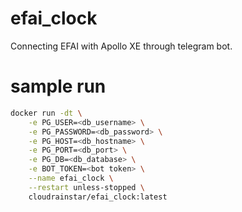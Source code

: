 # efai_clock
Connecting EFAI with Apollo XE through telegram bot.

# sample run
```bash
docker run -dt \
    -e PG_USER=<db_username> \
    -e PG_PASSWORD=<db_password> \
    -e PG_HOST=<db_hostname> \
    -e PG_PORT=<db_port> \
    -e PG_DB=<db_database> \
    -e BOT_TOKEN=<bot token> \
    --name efai_clock \
    --restart unless-stopped \
    cloudrainstar/efai_clock:latest
```